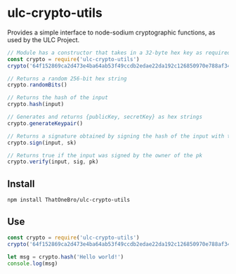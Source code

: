 # ulc-crypto-utils

Provides a simple interface to node-sodium cryptographic functions, as used by the ULC Project.

```JavaScript
// Module has a constructor that takes in a 32-byte hex key as required by node-sodium for the Blake2b generic hashing function
const crypto = require('ulc-crypto-utils')
crypto('64f152869ca2d473e4ba64ab53f49ccdb2edae22da192c126850970e788af347')

// Returns a random 256-bit hex string
crypto.randomBits()

// Returns the hash of the input
crypto.hash(input)

// Generates and returns {publicKey, secretKey} as hex strings
crypto.generateKeypair()

// Returns a signature obtained by signing the hash of the input with the sk
crypto.sign(input, sk)

// Returns true if the input was signed by the owner of the pk
crypto.verify(input, sig, pk)
```

## Install

`npm install ThatOneBro/ulc-crypto-utils`

## Use

```JavaScript
const crypto = require('ulc-crypto-utils')
crypto('64f152869ca2d473e4ba64ab53f49ccdb2edae22da192c126850970e788af347')

let msg = crypto.hash('Hello world!')
console.log(msg)
```
